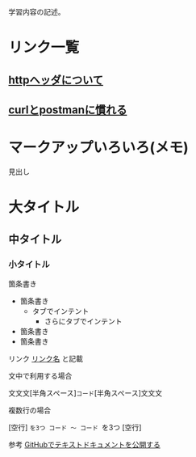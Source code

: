 学習内容の記述。

# リンク一覧
## [httpヘッダについて](./01_web_basic/01_http_header.md)
## [curlとpostmanに慣れる](./01_web_basic/02_curl_postman.md)



# マークアップいろいろ(メモ)
見出し
# 大タイトル
## 中タイトル
### 小タイトル

箇条書き
 - 箇条書き
 	- タブでインテント
 		-  さらにタブでインテント
 - 箇条書き
 - 箇条書き

 リンク
 [リンク名](○○.md) と記載



文中で利用する場合

文文文[半角スペース]`コード`[半角スペース]文文文

複数行の場合

[空行]
`を3つ
コード
～
コード
`を3つ
[空行]


参考
[GitHubでテキストドキュメントを公開する](https://qiita.com/hkusu/items/847718366af992439b3f) 

